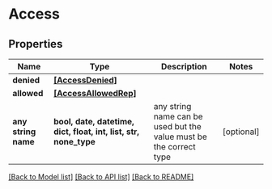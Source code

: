 # Access


## Properties
Name | Type | Description | Notes
------------ | ------------- | ------------- | -------------
**denied** | [**[AccessDenied]**](AccessDenied.md) |  | 
**allowed** | [**[AccessAllowedRep]**](AccessAllowedRep.md) |  | 
**any string name** | **bool, date, datetime, dict, float, int, list, str, none_type** | any string name can be used but the value must be the correct type | [optional]

[[Back to Model list]](../README.md#documentation-for-models) [[Back to API list]](../README.md#documentation-for-api-endpoints) [[Back to README]](../README.md)


